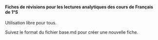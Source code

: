 #### Fiches de révisions pour les lectures analytiques des cours de Français de 1°S
Utilisation libre pour tous.

Suivez le format du fichier base.md pour créer une nouvelle fiche.
